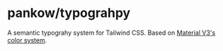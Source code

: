 # pankow/typograhpy

A semantic typograhy system for Tailwind CSS. Based on [Material V3's
color system](https://m3.material.io/styles/color/the-color-system).
